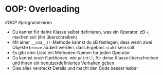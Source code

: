 # OOP: Overloading

#OOP #programmieren

- Du kannst für deine Klasse selbst definieren, was ein Operator, zB `+`, machen soll (ihn überschreiben)
- Mit einer `__add__()`-Methode kannst du zB festlegen, dass wenn zwei Objekte `bronze` addiert werden, dass Ergebnis `stahl` sein soll
- Es gibt eine Liste mit Methoden-Namen für jeden Operator
- Du kannst _auch Funktionen_, wie `print()`, für deine Klasse überschreiben und ihnen ein benutzerdefiniertes Verhalten geben
- Dies alles versteckt Details und macht den Code besser lesbar
